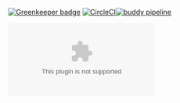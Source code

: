 [![Greenkeeper badge](https://badges.greenkeeper.io/gruselhaus/monitoring.gruselhaus.com.svg)](https://greenkeeper.io/) [![CircleCI](https://circleci.com/gh/gruselhaus/monitoring.gruselhaus.com/tree/master.svg?style=svg)](https://circleci.com/gh/gruselhaus/monitoring.gruselhaus.com/tree/master)[![buddy pipeline](https://app.buddy.works/gruselhaus/monitoring-gruselhaus-com/pipelines/pipeline/176821/badge.svg?token=c60687985c231004df63221c1ebc4a589cc59df6bcd6248362f69981ae05fe3a "buddy pipeline")](https://app.buddy.works/gruselhaus/monitoring-gruselhaus-com/pipelines/pipeline/176821)

[![Build History](https://buildstats.info/circleci/chart/gruselhaus/monitoring.gruselhaus.com)](https://circleci.com/gh/gruselhaus/monitoring.gruselhaus.com)

